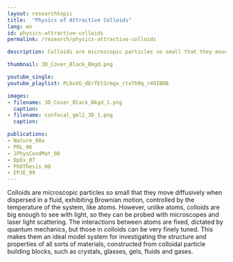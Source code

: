 ```yaml
---
layout: researchtopic
title:  "Physics of Attractive Colloids"
lang: en
id: physics-attractive-colloids
permalink: /research/physics-attractive-colloids

description: Colloids are microscopic particles so small that they move diffusively when dispersed in a fluid, exhibiting Brownian motion, controlled by the temperature of the system, like atoms. However, unlike atoms, colloids are big enough to see with light, so they can be probed with microscopes and laser light scattering. 

thumbnail: 3D_Cover_Black_Bkgd.png

youtube_single: 
youtube_playlist: PLbxXG_dErfEtSrmga_ctxTh0q_r49IBDB

images:
- filename: 3D_Cover_Black_Bkgd_1.png
  caption: 
- filename: confocal_gel2_3D_1.png
  caption: 

publications:
- Nature_08a
- PRL_06
- JPhysCondMat_08
- OpEx_07
- PhDThesis_08
- EPJE_09
---
```

Colloids are microscopic particles so small that they move diffusively when dispersed in a fluid, exhibiting Brownian motion, controlled by the temperature of the system, like atoms. However, unlike atoms, colloids are big enough to see with light, so they can be probed with microscopes and laser light scattering. The interactions between atoms are fixed, dictated by quantum mechanics, but those in colloids can be very finely tuned. This makes them an ideal model system for investigating the structure and properties of all sorts of materials, constructed from colloidal particle building blocks, such as crystals, glasses, gels, fluids and gases.
